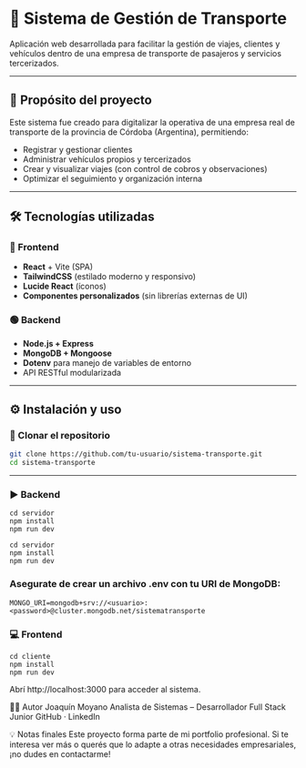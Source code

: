 # 🚐 Sistema de Gestión de Transporte

Aplicación web desarrollada para facilitar la gestión de viajes, clientes y vehículos dentro de una empresa de transporte de pasajeros y servicios tercerizados.

---

## 🧠 Propósito del proyecto

Este sistema fue creado para digitalizar la operativa de una empresa real de transporte de la provincia de Córdoba (Argentina), permitiendo:

- Registrar y gestionar clientes
- Administrar vehículos propios y tercerizados
- Crear y visualizar viajes (con control de cobros y observaciones)
- Optimizar el seguimiento y organización interna

---

## 🛠️ Tecnologías utilizadas

### 🔵 Frontend
- **React** + Vite (SPA)
- **TailwindCSS** (estilado moderno y responsivo)
- **Lucide React** (íconos)
- **Componentes personalizados** (sin librerías externas de UI)

### 🟢 Backend
- **Node.js + Express**
- **MongoDB + Mongoose**
- **Dotenv** para manejo de variables de entorno
- API RESTful modularizada

---

## ⚙️ Instalación y uso

### 🔽 Clonar el repositorio

```bash
git clone https://github.com/tu-usuario/sistema-transporte.git
cd sistema-transporte
```
---
### ▶️ Backend

```
cd servidor
npm install
npm run dev

```
```
cd servidor
npm install
npm run dev
```
### Asegurate de crear un archivo .env con tu URI de MongoDB:
```
MONGO_URI=mongodb+srv://<usuario>:<password>@cluster.mongodb.net/sistematransporte
```
### 💻 Frontend
```
cd cliente
npm install
npm run dev
```
Abrí http://localhost:3000 para acceder al sistema.

👨‍💻 Autor
Joaquín Moyano
Analista de Sistemas – Desarrollador Full Stack Junior
GitHub · LinkedIn

💡 Notas finales
Este proyecto forma parte de mi portfolio profesional. Si te interesa ver más o querés que lo adapte a otras necesidades empresariales, ¡no dudes en contactarme!


